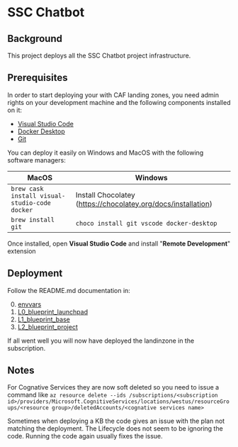 # SSC Chatbot

## Background

This project deploys all the SSC Chatbot project infrastructure.

## Prerequisites

In order to start deploying your with CAF landing zones, you need admin rights on your development machine and the following components installed on it:

- [Visual Studio Code](https://code.visualstudio.com/)
- [Docker Desktop](https://www.docker.com/products/docker-desktop)
- [Git](https://git-scm.com/)

You can deploy it easily on Windows and MacOS with the following software managers:

| MacOS                                              | Windows                                                       |
| -------------------------------------------------- | ------------------------------------------------------------- |
| ```brew cask install visual-studio-code docker ``` | Install Chocolatey (https://chocolatey.org/docs/installation) |
| ```brew install git ```                            | ```choco install git vscode docker-desktop ```                |

Once installed, open **Visual Studio Code** and install "**Remote Development**" extension

## Deployment

Follow the README.md documentation in:

0. [envvars](./envvars/README.md)
1. [L0_blueprint_launchpad](./L0_blueprint_launchpad/README.md)
2. [L1_blueprint_base](./L1_blueprint_base/README.md)
3. [L2_blueprint_project](./L2_blueprint_project/README.md)

If all went well you will now have deployed the landinzone in the subscription.

## Notes
For Cognative Services they are now soft deleted so you need to issue a command like ```az resource delete --ids /subscriptions/<subscription id>/providers/Microsoft.CognitiveServices/locations/westus/resourceGroups/<resource group>/deletedAccounts/<cognative services name>```


Sometimes when deploying a KB the code gives an issue with the plan not matching the deployment.  The Lifecycle does not seem to be ignoring the code.  Running the code again usually fixes the issue.